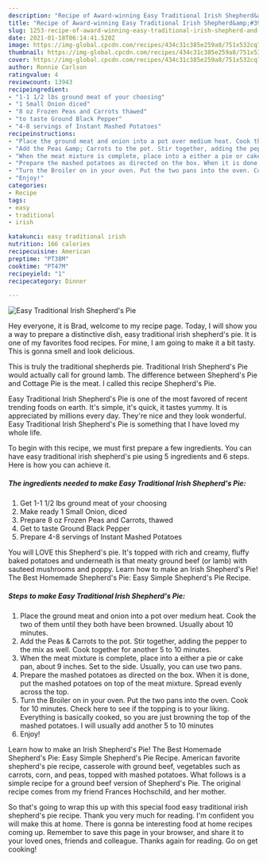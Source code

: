 ```yaml
---
description: "Recipe of Award-winning Easy Traditional Irish Shepherd&amp;#39;s Pie"
title: "Recipe of Award-winning Easy Traditional Irish Shepherd&amp;#39;s Pie"
slug: 1253-recipe-of-award-winning-easy-traditional-irish-shepherd-and-39-s-pie
date: 2021-01-18T06:14:41.520Z
image: https://img-global.cpcdn.com/recipes/434c31c385e259a8/751x532cq70/easy-traditional-irish-shepherds-pie-recipe-main-photo.jpg
thumbnail: https://img-global.cpcdn.com/recipes/434c31c385e259a8/751x532cq70/easy-traditional-irish-shepherds-pie-recipe-main-photo.jpg
cover: https://img-global.cpcdn.com/recipes/434c31c385e259a8/751x532cq70/easy-traditional-irish-shepherds-pie-recipe-main-photo.jpg
author: Ronnie Carlson
ratingvalue: 4
reviewcount: 13943
recipeingredient:
- "1-1 1/2 lbs ground meat of your choosing"
- "1 Small Onion diced"
- "8 oz Frozen Peas and Carrots thawed"
- "to taste Ground Black Pepper"
- "4-8 servings of Instant Mashed Potatoes"
recipeinstructions:
- "Place the ground meat and onion into a pot over medium heat. Cook the two of them until they both have been browned. Usually about 10 minutes."
- "Add the Peas &amp; Carrots to the pot. Stir together, adding the pepper to the mix as well. Cook together for another 5 to 10 minutes."
- "When the meat mixture is complete, place into a either a pie or cake pan, about 9 inches. Set to the side. Usually, you can use two pans."
- "Prepare the mashed potatoes as directed on the box. When it is done, put the mashed potatoes on top of the meat mixture. Spread evenly across the top."
- "Turn the Broiler on in your oven. Put the two pans into the oven. Cook for 10 minutes. Check here to see if the topping is to your liking. Everything is basically cooked, so you are just browning the top of the mashed potatoes. I will usually add another 5 to 10 minutes"
- "Enjoy!"
categories:
- Recipe
tags:
- easy
- traditional
- irish

katakunci: easy traditional irish 
nutrition: 166 calories
recipecuisine: American
preptime: "PT38M"
cooktime: "PT47M"
recipeyield: "1"
recipecategory: Dinner

---
```



![Easy Traditional Irish Shepherd&#39;s Pie](https://img-global.cpcdn.com/recipes/434c31c385e259a8/751x532cq70/easy-traditional-irish-shepherds-pie-recipe-main-photo.jpg)

Hey everyone, it is Brad, welcome to my recipe page. Today, I will show you a way to prepare a distinctive dish, easy traditional irish shepherd&#39;s pie. It is one of my favorites food recipes. For mine, I am going to make it a bit tasty. This is gonna smell and look delicious.

This is truly the traditional shepherds pie. Traditional Irish Shepherd&#39;s Pie would actually call for ground lamb. The difference between Shepherd&#39;s Pie and Cottage Pie is the meat. I called this recipe Shepherd&#39;s Pie.

Easy Traditional Irish Shepherd&#39;s Pie is one of the most favored of recent trending foods on earth. It's simple, it's quick, it tastes yummy. It is appreciated by millions every day. They're nice and they look wonderful. Easy Traditional Irish Shepherd&#39;s Pie is something that I have loved my whole life.


To begin with this recipe, we must first prepare a few ingredients. You can have easy traditional irish shepherd&#39;s pie using 5 ingredients and 6 steps. Here is how you can achieve it.

<!--inarticleads1-->

##### The ingredients needed to make Easy Traditional Irish Shepherd&#39;s Pie:

1. Get 1-1 1/2 lbs ground meat of your choosing
1. Make ready 1 Small Onion, diced
1. Prepare 8 oz Frozen Peas and Carrots, thawed
1. Get to taste Ground Black Pepper
1. Prepare 4-8 servings of Instant Mashed Potatoes


You will LOVE this Shepherd&#39;s pie. It&#39;s topped with rich and creamy, fluffy baked potatoes and underneath is that meaty ground beef (or lamb) with sauteed mushrooms and poppy. Learn how to make an Irish Shepherd&#39;s Pie! The Best Homemade Shepherd&#39;s Pie: Easy Simple Shepherd&#39;s Pie Recipe. 

<!--inarticleads2-->

##### Steps to make Easy Traditional Irish Shepherd&#39;s Pie:

1. Place the ground meat and onion into a pot over medium heat. Cook the two of them until they both have been browned. Usually about 10 minutes.
1. Add the Peas &amp; Carrots to the pot. Stir together, adding the pepper to the mix as well. Cook together for another 5 to 10 minutes.
1. When the meat mixture is complete, place into a either a pie or cake pan, about 9 inches. Set to the side. Usually, you can use two pans.
1. Prepare the mashed potatoes as directed on the box. When it is done, put the mashed potatoes on top of the meat mixture. Spread evenly across the top.
1. Turn the Broiler on in your oven. Put the two pans into the oven. Cook for 10 minutes. Check here to see if the topping is to your liking. Everything is basically cooked, so you are just browning the top of the mashed potatoes. I will usually add another 5 to 10 minutes
1. Enjoy!


Learn how to make an Irish Shepherd&#39;s Pie! The Best Homemade Shepherd&#39;s Pie: Easy Simple Shepherd&#39;s Pie Recipe. American favorite shepherd&#39;s pie recipe, casserole with ground beef, vegetables such as carrots, corn, and peas, topped with mashed potatoes. What follows is a simple recipe for a ground beef version of Shepherd&#39;s Pie. The original recipe comes from my friend Frances Hochschild, and her mother. 

So that's going to wrap this up with this special food easy traditional irish shepherd&#39;s pie recipe. Thank you very much for reading. I'm confident you will make this at home. There is gonna be interesting food at home recipes coming up. Remember to save this page in your browser, and share it to your loved ones, friends and colleague. Thanks again for reading. Go on get cooking!
